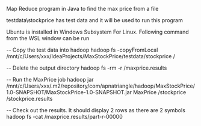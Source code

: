 Map Reduce program in Java to find the max price from a file

testdata\stockprice has test data and it will be used to run this program


Ubuntu is installed in Windows Subsystem For Linux. Following command from the WSL window can be run

-- Copy the test data into hadoop
hadoop fs -copyFromLocal /mnt/c/Users/xxx/IdeaProjects/MaxStockPrice/testdata/stockprice /

-- Delete the output directory
hadoop fs -rm -r /maxprice.results 

-- Run the MaxPrice job 
hadoop jar /mnt/c/Users/xxx/.m2/repository/com/apnatriangle/hadoop/MaxStockPrice/1.0-SNAPSHOT/MaxStockPrice-1.0-SNAPSHOT.jar MaxPrice /stockprice /stockprice.results

-- Check out the results.  It should display 2 rows as there are 2 symbols
hadoop fs -cat /maxprice.results/part-r-00000

